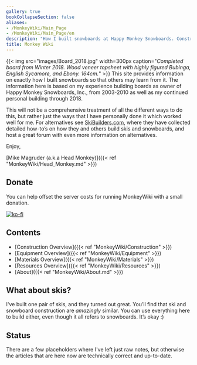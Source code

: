 ```yaml
---
gallery: true
bookCollapseSection: false
aliases:
- /MonkeyWiki/Main_Page
- /MonkeyWiki/Main_Page/en
description: "How I built snowboards at Happy Monkey Snowboards. Construction techniques, equipment, materials, etc."
title: Monkey Wiki
---
```

{{< img src="images/Board_2018.jpg" width=300px caption="_Completed board from Winter 2018. Wood veneer topsheet with highly figured Bubinga, English Sycamore, and Ebony. 164cm._" >}} 
This site provides information on exactly how I built snowboards so that others may learn from it. 
The information here is based on my experience building boards as owner of Happy Monkey Snowboards, Inc., from 2003-2010 as well as 
my continued personal building through 2018.

This will not be a comprehensive treatment of all the different ways to do this, but rather just the ways that I have 
personally done it which worked well for me. For alternatives see [SkiBuilders.com](http://www.skibuilders.com), where they have collected 
detailed how-to’s on how they and others build skis and snowboards, and host a great forum with even more information on alternatives.

Enjoy,

[Mike Magruder (a.k.a Head Monkey)]({{< ref "MonkeyWiki/Head_Monkey.md" >}})

## Donate

You can help offset the server costs for running MonkeyWiki with a small donation. 

[![ko-fi](https://ko-fi.com/img/githubbutton_sm.svg)](https://ko-fi.com/H2H5OG3E0)

## Contents 
- [Construction Overview]({{< ref "MonkeyWiki/Construction" >}})
- [Equipment Overview]({{< ref "MonkeyWiki/Equipment" >}})
- [Materials Overview]({{< ref "MonkeyWiki/Materials" >}})
- [Resources Overview]({{< ref "MonkeyWiki/Resources" >}})
- [About]({{< ref "MonkeyWiki/About.md" >}})

## What about skis? 
I've built one pair of skis, and they turned out great. You’ll find that ski and snowboard construction are *amazingly* similar. 
You can use everything here to build either, even though it all refers to snowboards. It’s okay :)

## Status 
There are a few placeholders where I've left just raw notes, but otherwise the articles that are here now are technically 
correct and up-to-date.

